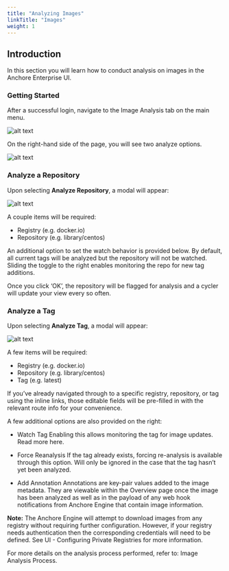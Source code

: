 ```yaml
---
title: "Analyzing Images"
linkTitle: "Images"
weight: 1
---
```


## Introduction

In this section you will learn how to conduct analysis on images in the Anchore Enterprise UI.

### Getting Started

After a successful login, navigate to the Image Analysis tab on the main menu.

![alt text](/UIMenuImageAnalysisTab.png)

On the right-hand side of the page, you will see two analyze options.

![alt text](/AnalyzeRepoTagButtons.png)

### Analyze a Repository

Upon selecting **Analyze Repository**, a modal will appear:

![alt text](/AnalyzeRepoModal.png)

A couple items will be required:

- Registry (e.g. docker.io)
- Repository (e.g. library/centos)

An additional option to set the watch behavior is provided below. By default, all current tags will be analyzed but the repository will not be watched. Sliding the toggle to the right enables monitoring the repo for new tag additions.

Once you click ‘OK’, the repository will be flagged for analysis and a cycler will update your view every so often.

### Analyze a Tag

Upon selecting **Analyze Tag**, a modal will appear:

![alt text](/AnalyzeTagModal.png)

A few items will be required:

- Registry (e.g. docker.io)
- Repository (e.g. library/centos)
- Tag (e.g. latest)

If you’ve already navigated through to a specific registry, repository, or tag using the inline links, those editable fields will be pre-filled in with the relevant route info for your convenience.

A few additional options are also provided on the right:

- Watch Tag
  Enabling this allows monitoring the tag for image updates. Read more here.

- Force Reanalysis
  If the tag already exists, forcing re-analysis is available through this option. Will only be ignored in the case that the tag hasn’t yet been analyzed.

- Add Annotation
  Annotations are key-pair values added to the image metadata. They are viewable within the Overview page once the image has been analyzed as well as in the payload of any web hook notifications from Anchore Engine that contain image information.

**Note:** The Anchore Engine will attempt to download images from any registry without requiring further configuration. However, if your registry needs authentication then the corresponding credentials will need to be defined. See UI - Configuring Private Registries for more information.

For more details on the analysis process performed, refer to: Image Analysis Process.